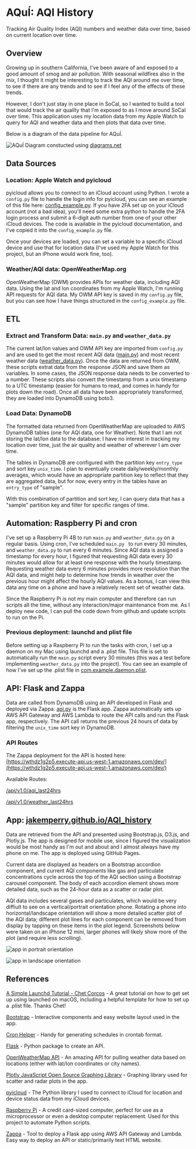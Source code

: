 # AQuÍ: AQI History
Tracking Air Quality Index (AQI) numbers and weather data over time, based on current location over time.

## Overview
Growing up in southern California, I've been aware of and exposed to a good amount of smog and air pollution.  With seasonal wildfires also in the mix, I thought it might be interesting to track the AQI around me over time, to see if there are any trends and to see if I feel any of the effects of these trends.

However, I don't just stay in one place in SoCal, so I wanted to build a tool that would track the air quality that I'm exposed to as I move around SoCal over time.  This application uses my location data from my Apple Watch to query for AQI and weather data and then plots that data over time.

Below is a diagram of the data pipeline for AQuÍ.

![AQuÍ](static/images/AQuÍ-pipeline.png)
Diagram constucted using [diagrams.net](https://www.diagrams.net)

## Data Sources

### Location: Apple Watch and pyicloud
pyicloud allows you to connect to an iCloud account using Python.  I wrote a ```config.py``` file to handle the login info for pyicloud, you can see an example of this file here: [config_example.py](examples/config_example.py).  If you have 2FA set up on your iCloud account (not a bad idea), you'll need some extra python to handle the 2FA login process and submit a 6-digit auth number from one of your other iCloud devices.  The code is available in the pyicloud documentation, and I've copied it into the ```config_example.py``` file.

Once your devices are loaded, you can set a variable to a specific iCloud device and use that for location data (I've used my Apple Watch for this project, but an iPhone would work fine, too).

### Weather/AQI data: OpenWeatherMap.org
OpenWeatherMap (OWM) provides APIs for weather data, including AQI data.  Using the lat and lon coordinates from my Apple Watch, I'm running API requests for AQI data.  My OWM API key is saved in my ```config.py``` file, but you can see how I have things structured in the ```config_example.py``` file.

## ETL

### Extract and Transform Data: ```main.py``` and ```weather_data.py```
The current lat/lon values and OWM API key are imported from ```config.py``` and are used to get the most recent AQI data ([main.py](main.py)) and most recent weather data ([weather_data.py](weather_data.py)).  Once the data are returned from OWM, these scripts extrat data from the response JSON and save them as variables.  In some cases, the JSON response data needs to be converted to a number.  These scripts also convert the timestamp from a unix timestamp to a UTC timestamp (easier for humans to read, and comes in handy for plots down the road).  Once all data have been appropriately transformed, they are loaded into DynamoDB using boto3.

### Load Data: DynamoDB
The formatted data returned from OpenWeatherMap are uploaded to AWS DynamoDB tables (one for AQI data, one for Weather).  Note that I am not storing the lat/lon data to the database: I have no interest in tracking my location over time, just the air quality and weather of wherever I am over time.  

The tables in DynamoDB are configured with the partition key ```entry_type``` and sort key ```unix_time```.  I plan to eventually create daily/weekly/monthly averages, which would have an appropriate partition key to reflect that they are aggregated data, but for now, every entry in the tables have an ```entry_type``` of "sample".

With this combination of partition and sort key, I can query data that has a "sample" partition key and filter for specific ranges of time.  

## Automation: Raspberry Pi and cron

I've set up a Raspberry Pi 4B to run ```main.py``` and ```weather_data.py``` on a regular basis.  Using cron, I've scheduled ```main.py ``` to run every 30 minutes, and ```weather_data.py``` to run every 6 minutes.  Since AQI data is assigned a timestamp for every hour, I figured that requesting AQI data every 30 minutes would allow for at least one response with the hourly timestamp.  Requesting weather data every 6 minutes provides more resolution than the AQI data, and might help to determine how trends in weather over the previous hour might affect the hourly AQI values.  As a bonus, I can view this data any time on a phone and have a relatively recent set of weather data.

Since the Raspberry Pi is not my main computer and therefore can run scripts all the time, without any interaction/major maintenance from me.  As I deploy new code, I can pull the code down from github and update scripts to run on the Pi.

### Previous deployment: launchd and plist file
Before setting up a Raspberry Pi to run the tasks with cron, I set up a daemon on my Mac using launchd and a .plist file.  This file is set to automatically run the ```main.py``` script every 30 minutes (this was a test before implementing ```weather_data.py``` into the project).  You can see an example of how I've set up the .plist file in [com.example.daemon.plist](examples/com.example.daemon.plist).

## API: Flask and Zappa
Data are called from DynamoDB using an API developed in Flask and deployed via Zappa.  [api.py](api.py) is the Flask app.  Zappa automatically sets up AWS API Gateway and AWS Lambda to route the API calls and run the Flask app, respectively.  The API call returns the previous 24 hours of data by filtering the ```unix_time``` sort key in DynamoDB.

### API Routes
The Zappa deployment for the API is hosted here:
[https://wthdz1g2p5.execute-api.us-west-1.amazonaws.com/dev/](https://wthdz1g2p5.execute-api.us-west-1.amazonaws.com/dev/)

Available Routes:

[/api/v1.0/aqi_last24hrs](https://wthdz1g2p5.execute-api.us-west-1.amazonaws.com/dev/api/v1.0/aqi_last24hrs)

[/api/v1.0/weather_last24hrs](https://wthdz1g2p5.execute-api.us-west-1.amazonaws.com/dev/api/v1.0/weather_last24hrs)

## App: [jakemperry.github.io/AQI_history](https://jakemperry.github.io/AQI_history/)
Data are retrieved from the API and presented using Bootstrap.js, D3.js, and Plotly.js.  The app is designed for mobile use, since I figured the visualization would be most handy as I'm out and about and I almost always have my phone on me.  The app is deployed using GitHub Pages.

Current data are displayed as headers on a Bootstrap accordion component, and current AQI components like gas and particulate concentrations cycle across the top of the AQI section using a Bootstrap carousel component.  The body of each accordion element shows more detailed data, such as the 24-hour data as a scatter or radar plot.  

AQI data includes several gases and particulates, which would be very diffiult to see on a vertical/portrait orientation phone.  Rotating a phone into horizontal/landscape orientation will show a more detailed scatter plot of the AQI data; different plot lines for each component can be removed from display by tapping on these items in the plot legend.  Screenshots below were taken on an iPhone 12 mini, larger phones will likely show more of the plot (and require less scrolling).

![app in portrait orientation](static/images/app_portrait.png) 

![app in landscape orientation](static/images/app_landscape.png)

## References

[A Simple Launchd Tutorial - Chet Corcos](https://medium.com/@chetcorcos/a-simple-launchd-tutorial-9fecfcf2dbb3) - A great tutorial on how to get set up using launched on macOS, including a helpful template for how to set up a .plist file.  Thanks Chet!

[Bootstrap](https://getbootstrap.com) - Interactive components and easy website layout used in the app.

[Cron Helper](https://cron.help) - Handy for generating schedules in crontab format.

[Flask](https://flask.palletsprojects.com/en/2.0.x/) - Python package to create an API.

[OpenWeatherMap API](https://openweathermap.org/api) - An amazing API for pulling weather data based on locations (either with lat/lon coordinates or city names).

[Plotly JavaScript Open Source Graphing Library](https://plotly.com/javascript/) - Graphing library used for scatter and radar plots in the app.

[pyicloud](https://pypi.org/project/pyicloud/) - The Python library I used to connect to iCloud for location and device status data from my iCloud devices.

[Raspberry Pi](https://www.raspberrypi.org) - A credit card-sized computer, perfect for use as a microprocessor or even a desktop computer replacement.  Used for this project to automate Python scripts.

[Zappa](https://github.com/zappa/Zappa) - Tool to deploy a Flask app using AWS API Gateway and Lambda.  Easy way to deploy an API or static/primarily text HTML website.